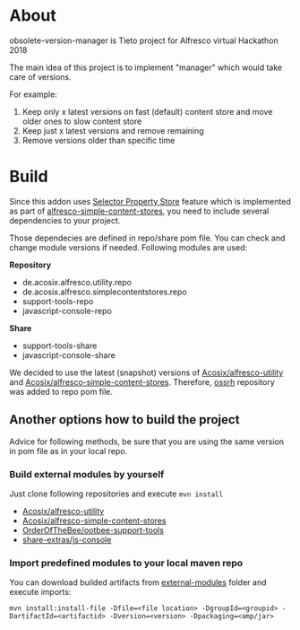 # About
obsolete-version-manager is Tieto project for Alfresco virtual Hackathon 2018

The main idea of this project is to implement "manager" which would take care of versions. 

For example:
1. Keep only x latest versions on fast (default) content store and move older ones to slow content store
2. Keep just x latest versions and remove remaining
3. Remove versions older than specific time

# Build
Since this addon uses [Selector Property Store](https://github.com/Acosix/alfresco-simple-content-stores/wiki/Selector-Property-Store) feature which is implemented as part of [alfresco-simple-content-stores](https://github.com/Acosix/alfresco-simple-content-stores), you need to include several dependencies to your project.

Those dependecies are defined in repo/share pom file. You can check and change module versions if needed. Following modules are used:

**Repository**
* de.acosix.alfresco.utility.repo
* de.acosix.alfresco.simplecontentstores.repo
* support-tools-repo
* javascript-console-repo

**Share**
* support-tools-share
* javascript-console-share

We decided to use the latest (snapshot) versions of [Acosix/alfresco-utility](https://github.com/Acosix/alfresco-utility.git) and [Acosix/alfresco-simple-content-stores](https://github.com/Acosix/alfresco-simple-content-stores.git). Therefore, [ossrh](https://github.com/FilipBruska/obsolete-version-manager/blob/40ddfea93613c70fa84c47069775ba87e4c62052/obsolete-version-manager-repo/pom.xml#L371-L378) repository was added to repo pom file.

## Another options how to build the project
Advice for following methods, be sure that you are using the same version in pom file as in your local repo.

### Build external modules by yourself
Just clone following repositories and execute `mvn install`
* [Acosix/alfresco-utility](https://github.com/Acosix/alfresco-utility.git)
* [Acosix/alfresco-simple-content-stores](https://github.com/Acosix/alfresco-simple-content-stores.git)
* [OrderOfTheBee/ootbee-support-tools](https://github.com/OrderOfTheBee/ootbee-support-tools.git)
* [share-extras/js-console](https://github.com/share-extras/js-console.git)

### Import predefined modules to your local maven repo
You can download builded artifacts from [external-modules](external-modules_To_BE_DELETED) folder and execute imports:

`mvn install:install-file -Dfile=<file location> -DgroupId=<groupid> -DartifactId=<artifactid> -Dversion=<version> -Dpackaging=<amp/jar>`